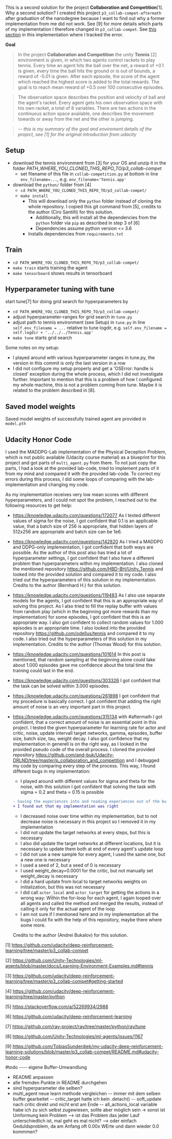 This is a second solution for the project **Collaboration and Competition**[1]. Why a second solution? I created this project `p3_collab-compet-aftermath` after graduation of the nanodegree because I want to find out why a former implementation from me did not work. See [9] for more details which parts of my implementation I therefore changed in `p3_collab-compet`. See [this section](#aftermath) in this implementation where I tracked the error.

**Goal**
> In the project **Collaboration and Competition** the unity **Tennis** [2] environment is given, in which two agents control rackets to play tennis. Every time an agent hits the ball over the net, a reward of +0.1 is given, every time the ball hits the ground or is out of bounds, a reward of -0.01 is given. After each episode, the score of the agent which reached the highest score is added to the total rewards. The goal is to reach mean reward of +0.5 over 100 consecutive episodes.

> The observation space describes the position and velocity of ball and the agent's racket. Every agent gets his own observation space with his own racket, a total of 8 variables.
> There are two actions in the continuous action space available, one describes the movement towards or away from the net and the other is jumping.

> -- *this is my summary of the goal and enviroment details of the project, see [1] for the original introduction from udacity*

## Setup
- download the tennis environment from [3] for your OS and unzip it in the folder *PATH_WHERE_YOU_CLONED_THIS_REPO_TO/p3_collab-compet*
    - set filename of this file in `collab-competition.py` at bottom in line `env_filename=...`, e.g. `env_filename='Tennis.app'`
- download the `python/` folder from [4]
    - `cd PATH_WHERE_YOU_CLONED_THIS_REPO_TO/p3_collab-compet/`
    - `make install`
        - This will download only the `python` folder instead of cloning the whole repository. I copied this git command from [5], credits to the author (Ciro Santilli) for this solution.
            - Additionally, this will install all the dependencies from the `python` folder via `pip` as described in step 3 of [6]
            - Dependencies assume python version <= 3.6
        - Installs dependencies from `requirements.txt`

## Train
- `cd PATH_WHERE_YOU_CLONED_THIS_REPO_TO/p3_collab-compet/`
- `make train` starts training the agent
- `make tensorboard` shows results in tensorboard

## Hyperparameter tuning with tune
start tune[7] for doing grid search for hyperparameters by
- `cd PATH_WHERE_YOU_CLONED_THIS_REPO_TO/p3_collab-compet/`
- adjust hyperparameter-ranges for grid search in `tune.py`
- adjust path to tennis environment (see Setup) in `tune.py` in line `self.env_filename = ...` relative to tune logdir, e.g. `self.env_filename = self.logdir + '../../../Tennis.app'`
- `make tune` starts grid search

Some notes on my setup:

- I played around with various hyperparameter ranges in tune.py, the version in this commit is only the last version in a row
- I did not configure my setup properly and get a 'OSError: handle is closed' exception during the whole process, which I did not investigate further. Important to mention that this is a problem of how I configured my whole machine, this is not a problem coming from tune. Maybe it is related to the problem described in [8].

## Saved model weights
Saved model weights of successfully trained agent are provided in `model.pth`

## Udacity Honor Code
I used the MADDPG-Lab implementation of the Physical Deception Problem, which is not public available (Udacity course material) as a blueprint for this project and got parts of `multi_agent.py` from there. To not just copy the parts, I had a look at the provided lab-code, tried to implement parts of it from my mind and compared it with the provided lab-code. To correct my errors during this process, I did some loops of comparing with the lab-implementation and changing my code.

As my implementation receives very low mean scores with different hyperparameters, and I could not spot the problem, I reached out to the following resources to get help:

- https://knowledge.udacity.com/questions/172077
    As I tested different values of sigma for the noise, I got confident that 0.1 is an applicable value, that a batch size of 256 is appropriate, that hidden layers of 512x256 are appropriate and batch size can be 1e6.

- https://knowledge.udacity.com/questions/142820
    As I tried a MADDPG and DDPG-only implementation, I got confident that both ways are possible. As the author of this post also has tried a lot of hyperparameter settings, I got confident that I also have a different problem than hyperparameters within my implementation. I also cloned the mentioned repository https://github.com/HBD-BH/Unity_Tennis and looked into the provided solution and compared it to my code. I also tried out the hyperparameters of this solution in my implementation. Credits to the author (Bernhard H.) for this solution.

- https://knowledge.udacity.com/questions/119483
    As I also use separate models for the agents, I got confident that this is an appropriate way of solving this project. As I also tried to fill the replay buffer with values from random play (which in the beginning got more rewards than my implementation) for some episodes, I got confident that this is an appropriate way. I also got confident to collect random values for 1.000 episodes is an appropriate time. I also looked into the provided repository https://github.com/odellus/tennis and compared it to my code. I also tried out the hyperparameters of this solution in my implementation. Credits to the author (Thomas Wood) for this solution.

- https://knowledge.udacity.com/questions/101614
    In this post is mentioned, that random sampling at the beginning alone could take about 1.000 episodes gave me confidence about the total time the training could last in the end.

- https://knowledge.udacity.com/questions/303326
    I got confident that the task can be solved within 3.000 episodes.

- https://knowledge.udacity.com/questions/261898
    I got confident that my procedure is basically correct. I got confident that adding the right amount of noise is an very important part in this project.

- https://knowledge.udacity.com/questions/315134 with #aftermath
    I got confident, that a correct amount of noise is an essential point in this project.
    I tested the given hyperparameter for learning rate for actor and critic, noise, update intervall target networks, gamma, episodes, buffer size, batch size, tau, weight decay. I also got confidence that my implementation in generell is on the right way, as I looked in the provided pseudo code of the overall process. I cloned the provided repository https://github.com/and-buk/Udacity-DRLND/tree/master/p_collaboration_and_competition and I debugged my code by comparing every step of the process. This way, I found different bugs in my implementation:
    - I played around with different values for sigma and theta for the noise, with this solution I got confident that solving the task with sigma = 0.2 and theta = 0.15 is possible
    ```diff
    - Saving the experiences into and reading experiences out of the buffer was not correct within my implementation
    + I found out that my implementation was right
    ```
    - I decreased noise over time within my implementation, but to not decrease noise is necessary in this project so I removed it in my implementation
    - I did not update the target networks at every steps, but this is necessary
    - I also did update the target networks at different locations, but it is necessary to update them both at end of every agent's update loop
    - I did not use a new sample for every agent, I used the same one, but a new one is necessary
    - I used a seed of 2, but a seed of 0 is necessary
    - I used weight_decay=0.0001 for the critic, but not manually set weight_decay is necessary
    - I did a hard update from local to target networks weights on initialization, but this was not necessary
    - I did call `actor_local` and `actor_target` for getting the actions in a wrong way: Within the for-loop for each agent, I again looped over all agents and called the method and merged the results, instead of calling it only for the actual agent of the loop
    - I am not sure if I mentioned here and in my implementation all the bugs I could fix with the help of this repository, maybe there where some more.

    Credits to the author (Andrei Bukalov) for this solution.

[1] https://github.com/udacity/deep-reinforcement-learning/tree/master/p3_collab-compet

[2] https://github.com/Unity-Technologies/ml-agents/blob/master/docs/Learning-Environment-Examples.md#tennis

[3] https://github.com/udacity/deep-reinforcement-learning/tree/master/p3_collab-compet#getting-started

[4] https://github.com/udacity/deep-reinforcement-learning/tree/master/python

[5] https://stackoverflow.com/a/52269934/2988

[6] https://github.com/udacity/deep-reinforcement-learning

[7] https://github.com/ray-project/ray/tree/master/python/ray/tune

[8] https://github.com/Unity-Technologies/ml-agents/issues/1167

[9] https://github.com/TobiasSunderdiek/my-udacity-deep-reinforcement-learning-solutions/blob/master/p3_collab-compet/README.md#udacity-honor-code


#todo
---- eigene Buffer-Umwandlung
- README anpassen
- alle fremden Punkte in README durchgehen
- sind hyperparameter die selben?
- multi_agent neue learn methode vergleichen
-- immer mit dem selben buffer gearbeitet
-- critic_target hatte ich kein .detach()
-- soft_update nach critic direkt und nicht erst am Ende
-- all_actions_local variable habe ich zu sich selbst zugewiesen, sollte aber möglich sein
-> sonst ist Umformung kein Problem
--> ist das Problem das jeder Lauf unterschiedlich ist, mal geht es mal nicht?
--> oder einfach Geduldsproblem, da am Anfang oft 0.00x WErte und dann wieder 0.0 kommmen?